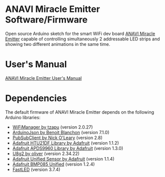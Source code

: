 # ANAVI Miracle Emitter Software/Firmware

Open source Arduino sketch for the smart WiFi dev board [ANAVI Miracle Emitter](https://anavi.technology/) capable of controlling simultaneously 2 addressable LED strips and showing two different animations in the same time.

# User's Manual

[ANAVI Miracle Emitter User's Manual](https://github.com/AnaviTechnology/anavi-docs)

# Dependencies

The default firmware of ANAVI Miracle Emitter depends on the following Arduino libraries:

* [WiFiManager by tzapu](https://github.com/tzapu/WiFiManager) (version 2.0.27)
* [ArduinoJson by Benoit Blanchon](https://arduinojson.org/) (version 7.1.0)
* [PubSubClient by Nick O'Leary](https://pubsubclient.knolleary.net/) (version 2.8)
* [Adafruit HTU21DF Library by Adafruit](https://github.com/adafruit/Adafruit_HTU21DF_Library) (version 1.1.2)
* [Adafruit APDS9960 Library by Adafruit](https://github.com/adafruit/Adafruit_APDS9960) (version 1.3.0)
* [U8g2 by oliver](https://github.com/olikraus/u8g2) (version 2.34.22)
* [Adafruit Unified Sensor by Adafruit](https://github.com/adafruit/Adafruit_Sensor) (version 1.1.4)
* [Adafruit BMP085 Unified](https://github.com/adafruit/Adafruit_BMP085_Unified) (version 1.2.4)
* [FastLED](https://github.com/FastLED/FastLED) (version 3.7.4)
